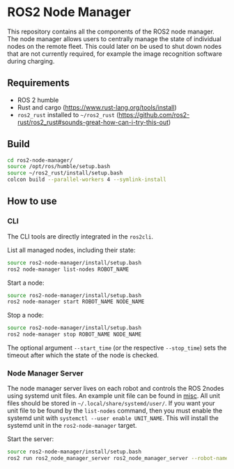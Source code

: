# ROS2 Node Manager

This repository contains all the components of the ROS2 node manager.
The node manager allows users to centrally manage the state of individual nodes on the remote fleet.
This could later on be used to shut down nodes that are not currently required, for example the image recognition software during charging.

## Requirements

- ROS 2 humble
- Rust and cargo (https://www.rust-lang.org/tools/install)
- `ros2_rust` installed to `~/ros2_rust` (https://github.com/ros2-rust/ros2_rust#sounds-great-how-can-i-try-this-out)

## Build

```bash
cd ros2-node-manager/
source /opt/ros/humble/setup.bash
source ~/ros2_rust/install/setup.bash
colcon build --parallel-workers 4 --symlink-install
```

## How to use

### CLI

The CLI tools are directly integrated in the `ros2cli`.

List all managed nodes, including their state:

```bash
source ros2-node-manager/install/setup.bash
ros2 node-manager list-nodes ROBOT_NAME
```

Start a node:

```bash
source ros2-node-manager/install/setup.bash
ros2 node-manager start ROBOT_NAME NODE_NAME
```

Stop a node:

```bash
source ros2-node-manager/install/setup.bash
ros2 node-manager stop ROBOT_NAME NODE_NAME
```

The optional argument `--start_time` (or the respective `--stop_time`) sets the timeout after which the state of the node is checked.

### Node Manager Server

The node manager server lives on each robot and controls the ROS 2nodes using systemd unit files.
An example unit file can be found in [misc](./server/misc).
All unit files should be stored in `~/.local/share/systemd/user/`.
If you want your unit file to be found by the `list-nodes` command, then you must enable the systemd unit with `systemctl --user enable UNIT_NAME`.
This will install the systemd unit in the `ros2-node-manager` target.

Start the server:

```bash
source ros2-node-manager/install/setup.bash
ros2 run ros2_node_manager_server ros2_node_manager_server --robot-name ROBOT_NAME
```
